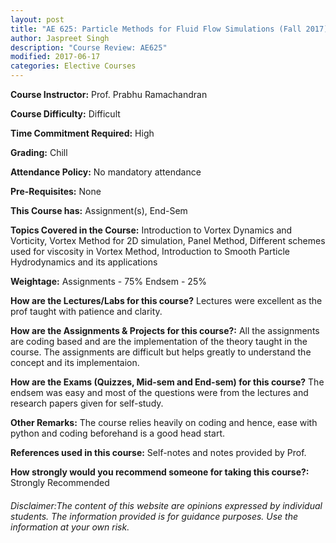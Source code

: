 ```yaml
---
layout: post
title: "AE 625: Particle Methods for Fluid Flow Simulations (Fall 2017)"
author: Jaspreet Singh
description: "Course Review: AE625"
modified: 2017-06-17
categories: Elective Courses
---
```


**Course Instructor:** Prof. Prabhu Ramachandran

**Course Difficulty:** Difficult

**Time Commitment Required:** High

**Grading:** Chill

**Attendance Policy:** No mandatory attendance

**Pre-Requisites:** None

**This Course has:** Assignment(s), End-Sem

**Topics Covered in the Course:**
Introduction to Vortex Dynamics and Vorticity, Vortex Method for 2D simulation, Panel Method, Different schemes used for viscosity in Vortex Method, Introduction to Smooth Particle Hydrodynamics and its applications

**Weightage:**
Assignments - 75%
Endsem - 25%

**How are the Lectures/Labs for this course?**
Lectures were excellent as the prof taught with patience and clarity.

**How are the Assignments & Projects for this course?:**
All the assignments are coding based and are the implementation of the theory taught in the course. The assignments are difficult but helps greatly to understand the concept and its implementaion.

**How are the Exams (Quizzes, Mid-sem and End-sem) for this course?**
The endsem was easy and most of the questions were from the lectures and research papers given for self-study.

**Other Remarks:**
The course relies heavily on coding and hence, ease with python and coding beforehand is a good head start.

**References used in this course:**
Self-notes and notes provided by Prof.

**How strongly would you recommend someone for taking this course?:**
Strongly Recommended

###### Disclaimer:The content of this website are opinions expressed by individual students. The information provided is for guidance purposes. Use the information at your own risk.